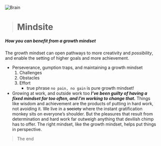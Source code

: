![Brain](https://images.squarespace-cdn.com/content/5c90ada77980b375e134dd50/1554131484822-DISPEONUSD8C6TCI7ADW/growth+mindset?content-type=image%2Fpng)
> # Mindsite
##### How you can benefit from a growth mindset

The growth mindset can open pathways to more creativity and *possibility*, and enable the setting of higher goals and more achievement.

- Perseverance, gumption traps, and maintaining a growth mindset
  1. Challenges
  2. Obstacles
  3. Effort 
     - true phrase `no pain, no gain` is pure growth mindset!
- Growing at work, and outside work too
 ***I’ve been guilty of having _a fixed mindset_ far too often, and I’m working to change that.*** Things like wisdom and achievement are the products of putting in hard work, not avoiding it. We live in a ~~society~~ where the instant gratification monkey sits on everyone’s shoulder. But the pleasures that result from determination and hard work far outweigh anything that devilish chimp has to offer. The right mindset, like the growth mindset, helps put things in perspective.
 
 >The end
